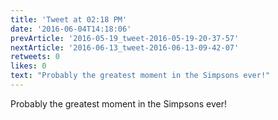 ```yaml
---
title: 'Tweet at 02:18 PM'
date: '2016-06-04T14:18:06'
prevArticle: '2016-05-19_tweet-2016-05-19-20-37-57'
nextArticle: '2016-06-13_tweet-2016-06-13-09-42-07'
retweets: 0
likes: 0
text: "Probably the greatest moment in the Simpsons ever!"
---
```

Probably the greatest moment in the Simpsons ever!